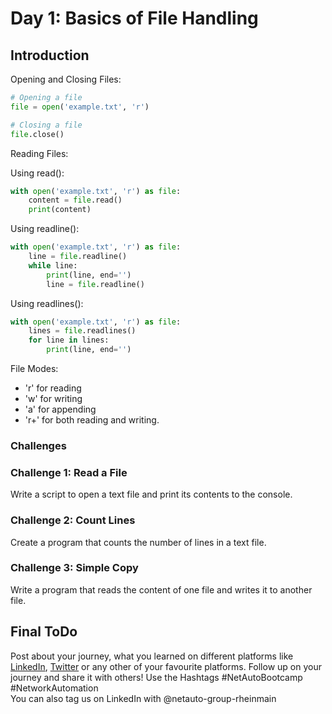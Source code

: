 # Day 1: Basics of File Handling
## Introduction

Opening and Closing Files:
```Python
# Opening a file
file = open('example.txt', 'r')

# Closing a file
file.close()
```

Reading Files:

Using read():
```Python 
with open('example.txt', 'r') as file:
    content = file.read()
    print(content)
```
Using readline():
```Python
with open('example.txt', 'r') as file:
    line = file.readline()
    while line:
        print(line, end='')
        line = file.readline()
```

Using readlines():
```Python
with open('example.txt', 'r') as file:
    lines = file.readlines()
    for line in lines:
        print(line, end='')
```
File Modes:

* 'r' for reading
* 'w' for writing
* 'a' for appending
* 'r+' for both reading and writing.


### Challenges
### Challenge 1: Read a File
Write a script to open a text file and print its contents to the console.
### Challenge 2: Count Lines
Create a program that counts the number of lines in a text file.
### Challenge 3: Simple Copy
Write a program that reads the content of one file and writes it to another file.

## Final ToDo

Post about your journey, what you learned on different platforms like [LinkedIn](https://www.linkedin.com/feed/), [Twitter](https://x.com/intent/post?url=https%3A%2F%2Fgithub.com%2FNetAuto-RheinMain%2FNetAuto-Bootcamp&text=I%20just%20completed%20Day%201%20of%20the%20NetAuto%20Bootcamp%20on%20Python%20Programming!&hashtags=NetAutoBootcamp%2CNetworkAutomation) or any other of your favourite platforms. Follow up on your journey and share it with others! Use the Hashtags #NetAutoBootcamp #NetworkAutomation </br>
You can also tag us on LinkedIn with @netauto-group-rheinmain